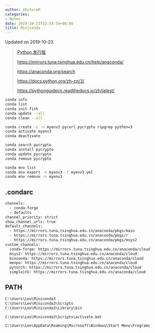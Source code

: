 ```yaml
---
author: XhstormR
categories:
- Notes
date: 2019-10-23T22:54:54+08:00
title: Miniconda
---
```


<!--more-->

Updated on 2019-10-23

> [Python 发行版](https://mirrors.tuna.tsinghua.edu.cn/anaconda/miniconda/Miniconda3-latest-Windows-x86_64.exe)
>
> https://mirrors.tuna.tsinghua.edu.cn/help/anaconda/
>
> https://anaconda.org/search
>
> https://docs.python.org/zh-cn/3/
>
> https://pythonguidecn.readthedocs.io/zh/latest/

```bash
conda info
conda list
conda init fish
conda update --all
conda clean --all

conda create -y -n myenv3 pycurl pycrypto ripgrep python=3
conda activate myenv3
conda deactivate

conda search pycrypto
conda install pycrypto
conda update pycrypto
conda remove pycrypto

conda env list
conda env export -n myenv3 -f myenv3.yml
conda env remove -n myenv3
```

## .condarc
```bash
channels:
  - conda-forge
  - defaults
channel_priority: strict
show_channel_urls: true
default_channels:
  - https://mirrors.tuna.tsinghua.edu.cn/anaconda/pkgs/main
  - https://mirrors.tuna.tsinghua.edu.cn/anaconda/pkgs/r
  - https://mirrors.tuna.tsinghua.edu.cn/anaconda/pkgs/msys2
custom_channels:
  conda-forge: https://mirrors.tuna.tsinghua.edu.cn/anaconda/cloud
  msys2: https://mirrors.tuna.tsinghua.edu.cn/anaconda/cloud
  bioconda: https://mirrors.tuna.tsinghua.edu.cn/anaconda/cloud
  menpo: https://mirrors.tuna.tsinghua.edu.cn/anaconda/cloud
  pytorch: https://mirrors.tuna.tsinghua.edu.cn/anaconda/cloud
  simpleitk: https://mirrors.tuna.tsinghua.edu.cn/anaconda/cloud
```

## PATH
```bash
C:\Users\Leo\Miniconda3
C:\Users\Leo\Miniconda3\Scripts
C:\Users\Leo\Miniconda3\Library\bin
```

```bash
C:\Users\Leo\Miniconda3\Scripts\activate.bat
```

```bash
C:\Users\Leo\AppData\Roaming\Microsoft\Windows\Start Menu\Programs
```
